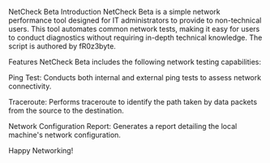 
NetCheck Beta
Introduction
NetCheck Beta is a simple network performance tool designed for IT administrators to provide to non-technical users. This tool automates common network tests, making it easy for users to conduct diagnostics without requiring in-depth technical knowledge. The script is authored by fR0z3byte.

Features
NetCheck Beta includes the following network testing capabilities:

Ping Test:
Conducts both internal and external ping tests to assess network connectivity.

Traceroute:
Performs traceroute to identify the path taken by data packets from the source to the destination.

Network Configuration Report:
Generates a report detailing the local machine's network configuration.




Happy Networking!
